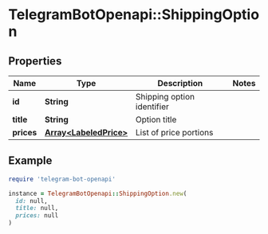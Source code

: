 # TelegramBotOpenapi::ShippingOption

## Properties

| Name | Type | Description | Notes |
| ---- | ---- | ----------- | ----- |
| **id** | **String** | Shipping option identifier |  |
| **title** | **String** | Option title |  |
| **prices** | [**Array&lt;LabeledPrice&gt;**](LabeledPrice.md) | List of price portions |  |

## Example

```ruby
require 'telegram-bot-openapi'

instance = TelegramBotOpenapi::ShippingOption.new(
  id: null,
  title: null,
  prices: null
)
```

